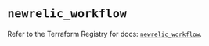 # `newrelic_workflow`

Refer to the Terraform Registry for docs: [`newrelic_workflow`](https://registry.terraform.io/providers/newrelic/newrelic/3.64.0/docs/resources/workflow).
